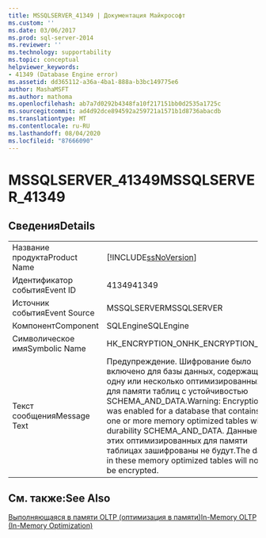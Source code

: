 ```yaml
---
title: MSSQLSERVER_41349 | Документация Майкрософт
ms.custom: ''
ms.date: 03/06/2017
ms.prod: sql-server-2014
ms.reviewer: ''
ms.technology: supportability
ms.topic: conceptual
helpviewer_keywords:
- 41349 (Database Engine error)
ms.assetid: dd365112-a36a-4ba1-888a-b3bc149775e6
author: MashaMSFT
ms.author: mathoma
ms.openlocfilehash: ab7a7d0292b4348fa10f217151bb0d2535a1725c
ms.sourcegitcommit: ad4d92dce894592a259721a1571b1d8736abacdb
ms.translationtype: MT
ms.contentlocale: ru-RU
ms.lasthandoff: 08/04/2020
ms.locfileid: "87666090"
---
```

# <a name="mssqlserver_41349"></a><span data-ttu-id="39232-102">MSSQLSERVER_41349</span><span class="sxs-lookup"><span data-stu-id="39232-102">MSSQLSERVER_41349</span></span>
    
## <a name="details"></a><span data-ttu-id="39232-103">Сведения</span><span class="sxs-lookup"><span data-stu-id="39232-103">Details</span></span>  
  
|||  
|-|-|  
|<span data-ttu-id="39232-104">Название продукта</span><span class="sxs-lookup"><span data-stu-id="39232-104">Product Name</span></span>|[!INCLUDE[ssNoVersion](../../includes/ssnoversion-md.md)]|  
|<span data-ttu-id="39232-105">Идентификатор события</span><span class="sxs-lookup"><span data-stu-id="39232-105">Event ID</span></span>|<span data-ttu-id="39232-106">41349</span><span class="sxs-lookup"><span data-stu-id="39232-106">41349</span></span>|  
|<span data-ttu-id="39232-107">Источник события</span><span class="sxs-lookup"><span data-stu-id="39232-107">Event Source</span></span>|<span data-ttu-id="39232-108">MSSQLSERVER</span><span class="sxs-lookup"><span data-stu-id="39232-108">MSSQLSERVER</span></span>|  
|<span data-ttu-id="39232-109">Компонент</span><span class="sxs-lookup"><span data-stu-id="39232-109">Component</span></span>|<span data-ttu-id="39232-110">SQLEngine</span><span class="sxs-lookup"><span data-stu-id="39232-110">SQLEngine</span></span>|  
|<span data-ttu-id="39232-111">Символическое имя</span><span class="sxs-lookup"><span data-stu-id="39232-111">Symbolic Name</span></span>|<span data-ttu-id="39232-112">HK_ENCRYPTION_ON</span><span class="sxs-lookup"><span data-stu-id="39232-112">HK_ENCRYPTION_ON</span></span>|  
|<span data-ttu-id="39232-113">Текст сообщения</span><span class="sxs-lookup"><span data-stu-id="39232-113">Message Text</span></span>|<span data-ttu-id="39232-114">Предупреждение. Шифрование было включено для базы данных, содержащей одну или несколько оптимизированных для памяти таблиц с устойчивостью SCHEMA_AND_DATA.</span><span class="sxs-lookup"><span data-stu-id="39232-114">Warning: Encryption was enabled for a database that contains one or more memory optimized tables with durability SCHEMA_AND_DATA.</span></span> <span data-ttu-id="39232-115">Данные в этих оптимизированных для памяти таблицах зашифрованы не будут.</span><span class="sxs-lookup"><span data-stu-id="39232-115">The data in these memory optimized tables will not be encrypted.</span></span>|  
  
## <a name="see-also"></a><span data-ttu-id="39232-116">См. также:</span><span class="sxs-lookup"><span data-stu-id="39232-116">See Also</span></span>  
 [<span data-ttu-id="39232-117">Выполняющаяся в памяти OLTP (оптимизация в памяти)</span><span class="sxs-lookup"><span data-stu-id="39232-117">In-Memory OLTP &#40;In-Memory Optimization&#41;</span></span>](../in-memory-oltp/in-memory-oltp-in-memory-optimization.md)  
  
  
